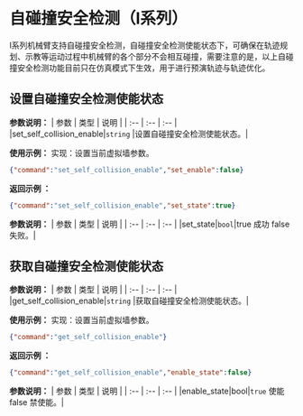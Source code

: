 # 自碰撞安全检测（I系列）

I系列机械臂支持自碰撞安全检测，自碰撞安全检测使能状态下，可确保在轨迹规划、示教等运动过程中机械臂的各个部分不会相互碰撞，需要注意的是，以上自碰撞安全检测功能目前只在仿真模式下生效，用于进行预演轨迹与轨迹优化。

## 设置自碰撞安全检测使能状态

**参数说明：**
|   参数    |   类型    |   说明    |
|   :--     |   :--     |   :--     |
|set_self_collision_enable|`string` |设置自碰撞安全检测使能状态。|

**使用示例：**
实现：设置当前虚拟墙参数。

```json
{"command":"set_self_collision_enable","set_enable":false}
```

**返回示例 ：**

```json
{"command":"set_self_collision_enable","set_state":true}
```

**参数说明：**
|   参数    |   类型    |   说明    |
|   :--     |   :--     |   :--     |
|set_state|`bool`|true 成功  false  失败。|

## 获取自碰撞安全检测使能状态

**参数说明：**
|   参数    |   类型    |   说明    |
|   :--     |   :--     |   :--     |
|get_self_collision_enable|`string` |获取自碰撞安全检测使能状态。|

**使用示例：**
实现：设置当前虚拟墙参数。

```json
{"command":"get_self_collision_enable"}
```

**返回示例 ：**

```json
{"command":"get_self_collision_enable","enable_state":false}
```

**参数说明：**
|   参数    |   类型    |   说明    |
|   :--     |   :--     |   :--     |
|enable_state|bool|`true` 使能  false  禁使能。|
